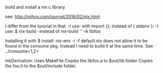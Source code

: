 build and install a nix c library.


see:
http://mjhoy.com/journal/2016/02/nix.html

I differ from the turorial in that:
-I use: with import <nixpkgs> {}; instead of { stdenv }:
-I use: $ nix-build
 -instead of nix-build '<nixpkgs>' -A libfoo

Installing it with 
$ install: nix-env -i -f default.nix
does not allow it to be found in the consume pkg.
Instead I need to build it at the same time. See ../consume<1,2>

mkDerivation:
Uses MakeFile
Copies the libfoo.a to $out/lib folder
Copies the foo.h to the $out/include folder.